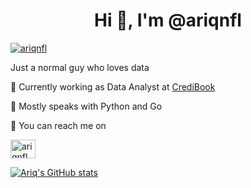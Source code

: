 <h1 align="center">Hi 👋, I'm @ariqnfl</h1>
<p align="left"> <a href="https://twitter.com/ariqnfl" target="blank"><img src="https://img.shields.io/twitter/follow/ariqnfl?logo=twitter&style=for-the-badge" alt="ariqnfl" /></a> </p>

Just a normal guy who loves data

🏢 Currently working as Data Analyst at [CrediBook](https://credibook.id/)

💬 Mostly speaks with Python and Go

📱 You can reach me on

<a href="https://linkedin.com/in/ariqnfl" target="blank"><img align="center" src="https://cdn.jsdelivr.net/npm/simple-icons@3.0.1/icons/linkedin.svg" alt="ariqnfl" height="30" width="40" /></a>

[![Ariq's GitHub stats](https://github-readme-stats.vercel.app/api?username=ariqnfl)](https://github.com/anuraghazra/github-readme-stats)

